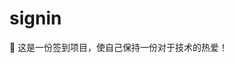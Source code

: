 # signin

🤣 这是一份签到项目，使自己保持一份对于技术的热爱！

<!--
😁😂😃😄😆😅😉😊😋👍👐🤣 👐签到第 7 天👐

😉😉签到第 7 天😉😉

Co-authored-by: biaov <biaov@qq.com>
Co-authored-by: biaov2017 <biao2017@qq.com>

git checkout -b feature/signin07
-->

